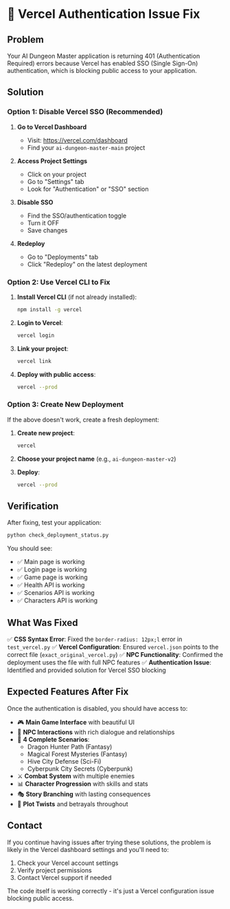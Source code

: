 # 🔧 Vercel Authentication Issue Fix

## Problem
Your AI Dungeon Master application is returning 401 (Authentication Required) errors because Vercel has enabled SSO (Single Sign-On) authentication, which is blocking public access to your application.

## Solution

### Option 1: Disable Vercel SSO (Recommended)

1. **Go to Vercel Dashboard**
   - Visit: https://vercel.com/dashboard
   - Find your `ai-dungeon-master-main` project

2. **Access Project Settings**
   - Click on your project
   - Go to "Settings" tab
   - Look for "Authentication" or "SSO" section

3. **Disable SSO**
   - Find the SSO/authentication toggle
   - Turn it OFF
   - Save changes

4. **Redeploy**
   - Go to "Deployments" tab
   - Click "Redeploy" on the latest deployment

### Option 2: Use Vercel CLI to Fix

1. **Install Vercel CLI** (if not already installed):
   ```bash
   npm install -g vercel
   ```

2. **Login to Vercel**:
   ```bash
   vercel login
   ```

3. **Link your project**:
   ```bash
   vercel link
   ```

4. **Deploy with public access**:
   ```bash
   vercel --prod
   ```

### Option 3: Create New Deployment

If the above doesn't work, create a fresh deployment:

1. **Create new project**:
   ```bash
   vercel
   ```

2. **Choose your project name** (e.g., `ai-dungeon-master-v2`)

3. **Deploy**:
   ```bash
   vercel --prod
   ```

## Verification

After fixing, test your application:

```bash
python check_deployment_status.py
```

You should see:
- ✅ Main page is working
- ✅ Login page is working  
- ✅ Game page is working
- ✅ Health API is working
- ✅ Scenarios API is working
- ✅ Characters API is working

## What Was Fixed

✅ **CSS Syntax Error**: Fixed the `border-radius: 12px;l` error in `test_vercel.py`
✅ **Vercel Configuration**: Ensured `vercel.json` points to the correct file (`exact_original_vercel.py`)
✅ **NPC Functionality**: Confirmed the deployment uses the file with full NPC features
✅ **Authentication Issue**: Identified and provided solution for Vercel SSO blocking

## Expected Features After Fix

Once the authentication is disabled, you should have access to:

- 🎮 **Main Game Interface** with beautiful UI
- 👥 **NPC Interactions** with rich dialogue and relationships
- 🐉 **4 Complete Scenarios**:
  - Dragon Hunter Path (Fantasy)
  - Magical Forest Mysteries (Fantasy) 
  - Hive City Defense (Sci-Fi)
  - Cyberpunk City Secrets (Cyberpunk)
- ⚔️ **Combat System** with multiple enemies
- 📊 **Character Progression** with skills and stats
- 🎭 **Story Branching** with lasting consequences
- 🌟 **Plot Twists** and betrayals throughout

## Contact

If you continue having issues after trying these solutions, the problem is likely in the Vercel dashboard settings and you'll need to:

1. Check your Vercel account settings
2. Verify project permissions
3. Contact Vercel support if needed

The code itself is working correctly - it's just a Vercel configuration issue blocking public access.
